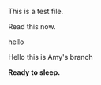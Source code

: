 This is a test file. 


Read this now. 

hello

Hello this is Amy's branch 

<b> Ready to sleep.</b>

